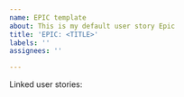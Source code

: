 ```yaml
---
name: EPIC template
about: This is my default user story Epic
title: 'EPIC: <TITLE>'
labels: ''
assignees: ''

---
```


Linked user stories:

